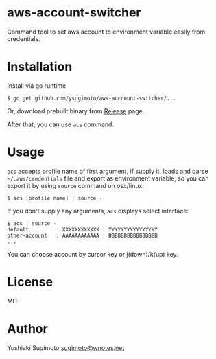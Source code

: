 # aws-account-switcher

Command tool to set aws account to environment variable easily from credentials.

# Installation

Install via go runtime

```
$ go get github.com/ysugimoto/aws-acccount-switcher/...
```

Or, download prebuilt binary from [Release](https://github.com/ysugimoto/aws-account-switcher/releases) page.

After that, you can use `acs` command.

# Usage

`acs` accepts profile name of first argument, if supply it, loads and parse `~/.aws/credentials` file and export as environment variable, so you can export it by using `source` command on osx/linux:

```
$ acs [profile name] | source -
```

If you don't supply any arguments, `acs` displays select interface:

```
$ acs | source -
default         : XXXXXXXXXXXX | YYYYYYYYYYYYYYYY
other-account   : AAAAAAAAAAAA | BBBBBBBBBBBBBBBB
...
```

You can choose account by cursor key or j(down)/k(up) key.

# License

MIT

# Author

Yoshiaki Sugimoto <sugimoto@wnotes.net>

